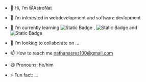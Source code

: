 - 👋 Hi, I’m @AstroNat
- 👀 I’m interested in webdevelopment and software devlopment
- 🌱 I’m currently learning ![Static Badge](https://img.shields.io/badge/HTML-black?style=for-the-badge&logo=html5&logoColor=red&logoSize=auto&labelColor=black&color=red)
, ![Static Badge](https://img.shields.io/badge/CSS-black?style=for-the-badge&logo=css&logoColor=blue&logoSize=auto&labelColor=black&color=blue)
 and ![Static Badge](https://img.shields.io/badge/Java_script-yellow?style=for-the-badge&logo=javascript&logoColor=%23F7DF1E&logoSize=auto&labelColor=black)

- 💞️ I’m looking to collaborate on ...
- 📫 How to reach me nathanasres100@gmail.com
- 😄 Pronouns: he/him
- ⚡ Fun fact: ...

<!---
AstroNat/AstroNat is a ✨ special ✨ repository because its `README.md` (this file) appears on your GitHub profile.
You can click the Preview link to take a look at your changes.
--->

